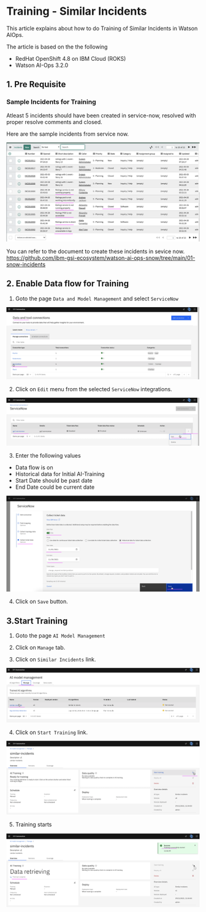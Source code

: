 # Training - Similar Incidents

This article explains about how to do Training of Similar Incidents in Watson AIOps.

The article is based on the the following

- RedHat OpenShift 4.8 on IBM Cloud (ROKS)
- Watson AI-Ops 3.2.0


## 1. Pre Requisite

### Sample Incidents for Training

Atleast 5 incidents should have been created in service-now, resolved with proper resolve comments and closed.

Here are the sample incidents from service now.

![ServiceNow](./images/image-00000.png)

You can refer to the document to create these incidents in sevice now. https://github.com/ibm-gsi-ecosystem/watson-ai-ops-snow/tree/main/01-snow-incidents

## 2. Enable Data flow for Training

1. Goto the page `Data and Model Management` and select `ServiceNow` 

![ServiceNow](./images/image-00001.png)


2. Click on `Edit` menu from the selected `ServiceNow` integrations.

![ServiceNow](./images/image-00002.png)


3. Enter the following values

- Data flow is on
- Historical data for Initial AI-Training
- Start Date should be past date 
- End Date could be current date 

![ServiceNow](./images/image-00003.png)

4. Click on `Save` button.

## 3.Start Training

1. Goto the page `AI Model Management`

2. Click on `Manage` tab.

3. Click on `Similar Incidents` link.

![ServiceNow](./images/image-00004.png)

4. Click on `Start Training` link.

![ServiceNow](./images/image-00005.png)

5. Training starts

![ServiceNow](./images/image-00006.png)

